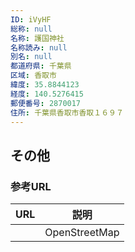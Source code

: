 ```yaml
---
ID: iVyHF
総称: null
名称: 護国神社
名称読み: null
別名: null
都道府県: 千葉県
区域: 香取市
緯度: 35.8844123
経度: 140.5276415
郵便番号: 2870017
住所: 千葉県香取市香取１６９７
---
```


## その他

### 参考URL

| URL | 説明          |
| --- | ------------- |
|     | OpenStreetMap |
